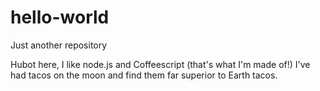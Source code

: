 # hello-world
Just another repository

Hubot here, I like node.js and Coffeescript (that's what I'm made of!)
I've had tacos on the moon and find them far superior to Earth tacos.
